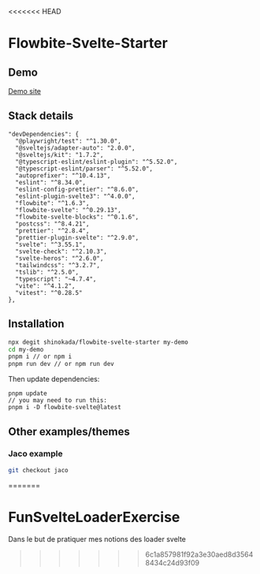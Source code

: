 <<<<<<< HEAD
# Flowbite-Svelte-Starter

## Demo

[Demo site](https://flowbite-svelte-starter.vercel.app/)

## Stack details

```
"devDependencies": {
  "@playwright/test": "^1.30.0",
  "@sveltejs/adapter-auto": "2.0.0",
  "@sveltejs/kit": "1.7.2",
  "@typescript-eslint/eslint-plugin": "^5.52.0",
  "@typescript-eslint/parser": "^5.52.0",
  "autoprefixer": "^10.4.13",
  "eslint": "^8.34.0",
  "eslint-config-prettier": "^8.6.0",
  "eslint-plugin-svelte3": "^4.0.0",
  "flowbite": "^1.6.3",
  "flowbite-svelte": "^0.29.13",
  "flowbite-svelte-blocks": "^0.1.6",
  "postcss": "^8.4.21",
  "prettier": "^2.8.4",
  "prettier-plugin-svelte": "^2.9.0",
  "svelte": "^3.55.1",
  "svelte-check": "^2.10.3",
  "svelte-heros": "^2.6.0",
  "tailwindcss": "^3.2.7",
  "tslib": "^2.5.0",
  "typescript": "~4.7.4",
  "vite": "^4.1.2",
  "vitest": "^0.28.5"
},
```

## Installation

```sh
npx degit shinokada/flowbite-svelte-starter my-demo
cd my-demo
pnpm i // or npm i
pnpm run dev // or npm run dev
```

Then update dependencies:

```
pnpm update
// you may need to run this:
pnpm i -D flowbite-svelte@latest
```

## Other examples/themes

### Jaco example

```sh
git checkout jaco
```
=======
# FunSvelteLoaderExercise
Dans le but de pratiquer mes notions des loader svelte
>>>>>>> 6c1a857981f92a3e30aed8d35648434c24d93f09
